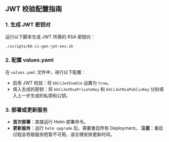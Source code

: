## JWT 校验配置指南

### 1. 生成 JWT 密钥对
运行以下脚本生成 JWT 所需的 RSA 密钥对：
```bash
./scripts/bk-ci-gen-jwt-env.sh
```

### 2. 配置 values.yaml
在 `values.yaml` 文件中，进行以下配置：
- 启用 JWT 校验：将 `bkCiJwtEnable` 设置为 `true`。
- 填入生成的密钥：将 `bkCiJwtRsaPrivateKey` 和 `bkCiJwtRsaPublicKey` 分别填入上一步生成的私钥和公钥。

### 3. 部署或更新服务
- **首次部署**：直接运行 Helm 部署命令。
- **更新服务**：运行 `helm upgrade` 后，需要重启所有 Deployment。
  **注意**：重启过程会导致服务短暂不可用，请合理安排更新时间。
